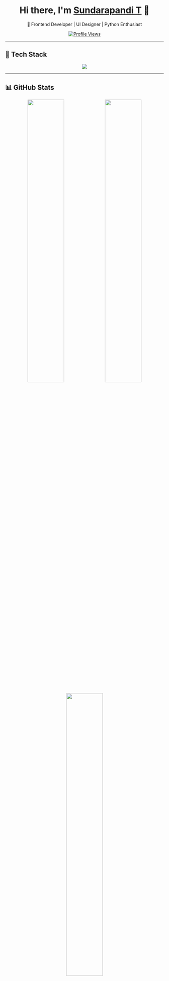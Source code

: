 <h1 align="center">  
  Hi there, I'm <a href="https://sundarapandi.vercel.app" target="_blank">Sundarapandi T</a> 👋  
</h1>  

<p align="center">  
  🔹 Frontend Developer | UI Designer | Python Enthusiast  
</p>  

<p align="center">  
  <a href="https://github.com/SundarapandiT"><img src="https://komarev.com/ghpvc/?username=SundarapandiT&label=Profile%20Views&color=blue&style=flat" alt="Profile Views" /></a>  
</p>  

---

## **🚀 Tech Stack**  

<p align="center">  
  <img src="https://skillicons.dev/icons?i=react,js,python,mysql,html,css,java,bootstrap,git,github" />  
</p>  

---

## **📊 GitHub Stats**  

<p align="center">  
  <img src="https://github-readme-stats.vercel.app/api?username=SundarapandiT&show_icons=true&theme=radical" width="48%" />  
  <img src="https://github-readme-streak-stats.herokuapp.com/?user=SundarapandiT&theme=dark" width="48%" />  
</p>  

<p align="center">  
  <img src="https://github-readme-stats.vercel.app/api/top-langs/?username=SundarapandiT&layout=compact&theme=radical" width="48%" />  
</p>  

---

## **💡 Activity**  

<p align="center">  
  <img src="https://github-readme-activity-graph.vercel.app/graph?username=SundarapandiT&theme=react-dark" width="90%" />  
</p>  

### 🏆 GitHub Trophies  
<p align="center">  
  <img src="https://github-profile-trophy.vercel.app/?username=SundarapandiT&theme=darkhub&no-frame=true&row=1" />  
</p>  

---

## **📫 Connect with Me**  

<p align="center">  
  <a href="https://sundarapandi.vercel.app" target="_blank">  
    <img src="https://img.shields.io/badge/Portfolio-%230A66C2.svg?style=for-the-badge&logo=vercel&logoColor=white" />  
  </a>  
  <a href="mailto:sundarapandi1707@gmail.com">  
    <img src="https://img.shields.io/badge/Email-%23D14836.svg?style=for-the-badge&logo=gmail&logoColor=white" />  
  </a>  
</p>
